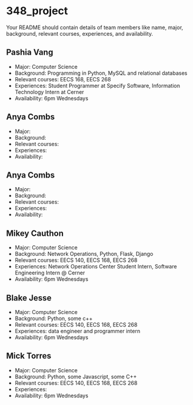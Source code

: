 # 348_project

Your README should contain details of team members like name, major, background, relevant courses, experiences, and availability.

## Pashia Vang
  - Major: Computer Science
  - Background: Programming in Python, MySQL and relational databases
  - Relevant courses: EECS 168, EECS 268
  - Experiences: Student Programmer at Specify Software, Information Technology Intern at Cerner
  - Availability: 6pm Wednesdays

## Anya Combs
  - Major:
  - Background:
  - Relevant courses:
  - Experiences:
  - Availability:

## Anya Combs
  - Major:
  - Background:
  - Relevant courses:
  - Experiences:
  - Availability:


## Mikey Cauthon
  - Major: Computer Science
  - Background: Network Operations, Python, Flask, Django
  - Relevant courses: EECS 140, EECS 168, EECS 268
  - Experiences: Network Operations Center Student Intern, Software Engineering Intern @ Cerner
  - Availability: 6pm Wednesdays

## Blake Jesse
  - Major: Computer Science
  - Background:  Python, some c++
  - Relevant courses: EECS 140, EECS 168, EECS 268
  - Experiences: data engineer and programmer intern
  - Availability: 6pm Wednesdays

## Mick Torres
  - Major: Computer Science
  - Background: Python, some Javascript, some C++
  - Relevant courses: EECS 140, EECS 168, EECS 268
  - Experiences:
  - Availability: 6pm Wednesdays
